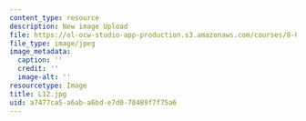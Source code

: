 ```yaml
---
content_type: resource
description: New image Upload
file: https://ol-ocw-studio-app-production.s3.amazonaws.com/courses/8-03sc-physics-iii-vibrations-and-waves-fall-2016/a7477ca5a6aba6bde7d070489f7f75a6_L12.jpg
file_type: image/jpeg
image_metadata:
  caption: ''
  credit: ''
  image-alt: ''
resourcetype: Image
title: L12.jpg
uid: a7477ca5-a6ab-a6bd-e7d0-70489f7f75a6
---
```

